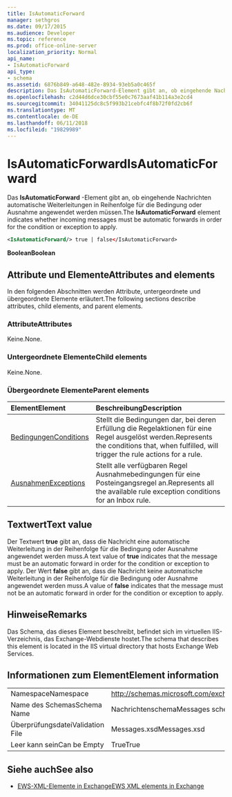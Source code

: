 ```yaml
---
title: IsAutomaticForward
manager: sethgros
ms.date: 09/17/2015
ms.audience: Developer
ms.topic: reference
ms.prod: office-online-server
localization_priority: Normal
api_name:
- IsAutomaticForward
api_type:
- schema
ms.assetid: 6876b849-a648-482e-8934-93eb5a0c465f
description: Das IsAutomaticForward-Element gibt an, ob eingehende Nachrichten automatische Weiterleitungen in Reihenfolge für die Bedingung oder Ausnahme angewendet werden müssen.
ms.openlocfilehash: c2d44d6dce30cbf55e0c7673aaf41b114a3e2cd4
ms.sourcegitcommit: 34041125dc8c5f993b21cebfc4f8b72f0fd2cb6f
ms.translationtype: MT
ms.contentlocale: de-DE
ms.lasthandoff: 06/11/2018
ms.locfileid: "19829989"
---
```

# <a name="isautomaticforward"></a><span data-ttu-id="6c0c7-103">IsAutomaticForward</span><span class="sxs-lookup"><span data-stu-id="6c0c7-103">IsAutomaticForward</span></span>

<span data-ttu-id="6c0c7-104">Das **IsAutomaticForward** -Element gibt an, ob eingehende Nachrichten automatische Weiterleitungen in Reihenfolge für die Bedingung oder Ausnahme angewendet werden müssen.</span><span class="sxs-lookup"><span data-stu-id="6c0c7-104">The **IsAutomaticForward** element indicates whether incoming messages must be automatic forwards in order for the condition or exception to apply.</span></span> 
  
```XML
<IsAutomaticForward/> true | false</IsAutomaticForward>
```

 <span data-ttu-id="6c0c7-105">**Boolean**</span><span class="sxs-lookup"><span data-stu-id="6c0c7-105">**Boolean**</span></span>
## <a name="attributes-and-elements"></a><span data-ttu-id="6c0c7-106">Attribute und Elemente</span><span class="sxs-lookup"><span data-stu-id="6c0c7-106">Attributes and elements</span></span>

<span data-ttu-id="6c0c7-107">In den folgenden Abschnitten werden Attribute, untergeordnete und übergeordnete Elemente erläutert.</span><span class="sxs-lookup"><span data-stu-id="6c0c7-107">The following sections describe attributes, child elements, and parent elements.</span></span>
  
### <a name="attributes"></a><span data-ttu-id="6c0c7-108">Attribute</span><span class="sxs-lookup"><span data-stu-id="6c0c7-108">Attributes</span></span>

<span data-ttu-id="6c0c7-109">Keine.</span><span class="sxs-lookup"><span data-stu-id="6c0c7-109">None.</span></span>
  
### <a name="child-elements"></a><span data-ttu-id="6c0c7-110">Untergeordnete Elemente</span><span class="sxs-lookup"><span data-stu-id="6c0c7-110">Child elements</span></span>

<span data-ttu-id="6c0c7-111">Keine.</span><span class="sxs-lookup"><span data-stu-id="6c0c7-111">None.</span></span>
  
### <a name="parent-elements"></a><span data-ttu-id="6c0c7-112">Übergeordnete Elemente</span><span class="sxs-lookup"><span data-stu-id="6c0c7-112">Parent elements</span></span>

|<span data-ttu-id="6c0c7-113">**Element**</span><span class="sxs-lookup"><span data-stu-id="6c0c7-113">**Element**</span></span>|<span data-ttu-id="6c0c7-114">**Beschreibung**</span><span class="sxs-lookup"><span data-stu-id="6c0c7-114">**Description**</span></span>|
|:-----|:-----|
|[<span data-ttu-id="6c0c7-115">Bedingungen</span><span class="sxs-lookup"><span data-stu-id="6c0c7-115">Conditions</span></span>](conditions.md) <br/> |<span data-ttu-id="6c0c7-116">Stellt die Bedingungen dar, bei deren Erfüllung die Regelaktionen für eine Regel ausgelöst werden.</span><span class="sxs-lookup"><span data-stu-id="6c0c7-116">Represents the conditions that, when fulfilled, will trigger the rule actions for a rule.</span></span>  <br/> |
|[<span data-ttu-id="6c0c7-117">Ausnahmen</span><span class="sxs-lookup"><span data-stu-id="6c0c7-117">Exceptions</span></span>](exceptions.md) <br/> |<span data-ttu-id="6c0c7-118">Stellt alle verfügbaren Regel Ausnahmebedingungen für eine Posteingangsregel an.</span><span class="sxs-lookup"><span data-stu-id="6c0c7-118">Represents all the available rule exception conditions for an Inbox rule.</span></span>  <br/> |
   
## <a name="text-value"></a><span data-ttu-id="6c0c7-119">Textwert</span><span class="sxs-lookup"><span data-stu-id="6c0c7-119">Text value</span></span>

<span data-ttu-id="6c0c7-120">Der Textwert **true** gibt an, dass die Nachricht eine automatische Weiterleitung in der Reihenfolge für die Bedingung oder Ausnahme angewendet werden muss.</span><span class="sxs-lookup"><span data-stu-id="6c0c7-120">A text value of **true** indicates that the message must be an automatic forward in order for the condition or exception to apply.</span></span> <span data-ttu-id="6c0c7-121">Der Wert **false** gibt an, dass die Nachricht keine automatische Weiterleitung in der Reihenfolge für die Bedingung oder Ausnahme angewendet werden muss.</span><span class="sxs-lookup"><span data-stu-id="6c0c7-121">A value of **false** indicates that the message must not be an automatic forward in order for the condition or exception to apply.</span></span> 
  
## <a name="remarks"></a><span data-ttu-id="6c0c7-122">Hinweise</span><span class="sxs-lookup"><span data-stu-id="6c0c7-122">Remarks</span></span>

<span data-ttu-id="6c0c7-123">Das Schema, das dieses Element beschreibt, befindet sich im virtuellen IIS-Verzeichnis, das Exchange-Webdienste hostet.</span><span class="sxs-lookup"><span data-stu-id="6c0c7-123">The schema that describes this element is located in the IIS virtual directory that hosts Exchange Web Services.</span></span>
  
## <a name="element-information"></a><span data-ttu-id="6c0c7-124">Informationen zum Element</span><span class="sxs-lookup"><span data-stu-id="6c0c7-124">Element information</span></span>

|||
|:-----|:-----|
|<span data-ttu-id="6c0c7-125">Namespace</span><span class="sxs-lookup"><span data-stu-id="6c0c7-125">Namespace</span></span>  <br/> |http://schemas.microsoft.com/exchange/services/2006/messages  <br/> |
|<span data-ttu-id="6c0c7-126">Name des Schemas</span><span class="sxs-lookup"><span data-stu-id="6c0c7-126">Schema Name</span></span>  <br/> |<span data-ttu-id="6c0c7-127">Nachrichtenschema</span><span class="sxs-lookup"><span data-stu-id="6c0c7-127">Messages schema</span></span>  <br/> |
|<span data-ttu-id="6c0c7-128">Überprüfungsdatei</span><span class="sxs-lookup"><span data-stu-id="6c0c7-128">Validation File</span></span>  <br/> |<span data-ttu-id="6c0c7-129">Messages.xsd</span><span class="sxs-lookup"><span data-stu-id="6c0c7-129">Messages.xsd</span></span>  <br/> |
|<span data-ttu-id="6c0c7-130">Leer kann sein</span><span class="sxs-lookup"><span data-stu-id="6c0c7-130">Can be Empty</span></span>  <br/> |<span data-ttu-id="6c0c7-131">True</span><span class="sxs-lookup"><span data-stu-id="6c0c7-131">True</span></span>  <br/> |
   
## <a name="see-also"></a><span data-ttu-id="6c0c7-132">Siehe auch</span><span class="sxs-lookup"><span data-stu-id="6c0c7-132">See also</span></span>



- [<span data-ttu-id="6c0c7-133">EWS-XML-Elemente in Exchange</span><span class="sxs-lookup"><span data-stu-id="6c0c7-133">EWS XML elements in Exchange</span></span>](ews-xml-elements-in-exchange.md)

